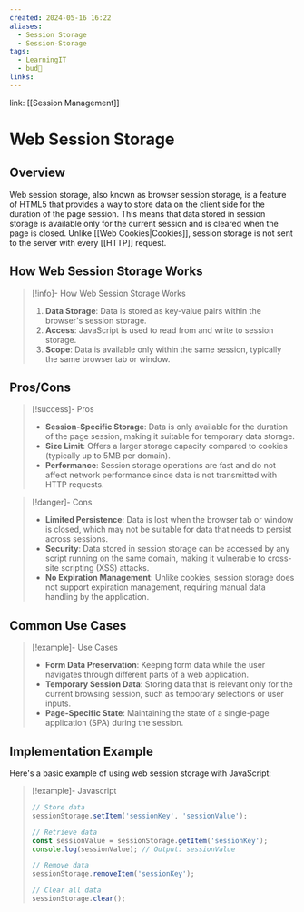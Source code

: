 ```yaml
---
created: 2024-05-16 16:22
aliases:
  - Session Storage
  - Session-Storage
tags:
  - LearningIT
  - bud🌿
links:
---
```


link: [[Session Management]]

# Web Session Storage

## Overview

Web session storage, also known as browser session storage, is a feature of HTML5 that provides a way to store data on the client side for the duration of the page session. This means that data stored in session storage is available only for the current session and is cleared when the page is closed. Unlike [[Web Cookies|Cookies]], session storage is not sent to the server with every [[HTTP]] request.

## How Web Session Storage Works

> [!info]- How Web Session Storage Works
> 1. **Data Storage**: Data is stored as key-value pairs within the browser's session storage.
> 2. **Access**: JavaScript is used to read from and write to session storage.
> 3. **Scope**: Data is available only within the same session, typically the same browser tab or window.

## Pros/Cons

> [!success]- Pros
> - **Session-Specific Storage**: Data is only available for the duration of the page session, making it suitable for temporary data storage.
> - **Size Limit**: Offers a larger storage capacity compared to cookies (typically up to 5MB per domain).
> - **Performance**: Session storage operations are fast and do not affect network performance since data is not transmitted with HTTP requests.


> [!danger]- Cons
> - **Limited Persistence**: Data is lost when the browser tab or window is closed, which may not be suitable for data that needs to persist across sessions.
> - **Security**: Data stored in session storage can be accessed by any script running on the same domain, making it vulnerable to cross-site scripting (XSS) attacks.
> - **No Expiration Management**: Unlike cookies, session storage does not support expiration management, requiring manual data handling by the application.

## Common Use Cases

> [!example]- Use Cases
> - **Form Data Preservation**: Keeping form data while the user navigates through different parts of a web application.
> - **Temporary Session Data**: Storing data that is relevant only for the current browsing session, such as temporary selections or user inputs.
> - **Page-Specific State**: Maintaining the state of a single-page application (SPA) during the session.

## Implementation Example

Here's a basic example of using web session storage with JavaScript:

> [!example]- Javascript
> 
> ```javascript
> // Store data
> sessionStorage.setItem('sessionKey', 'sessionValue');
> 
> // Retrieve data
> const sessionValue = sessionStorage.getItem('sessionKey');
> console.log(sessionValue); // Output: sessionValue
> 
> // Remove data
> sessionStorage.removeItem('sessionKey');
> 
> // Clear all data
> sessionStorage.clear();
> ```


